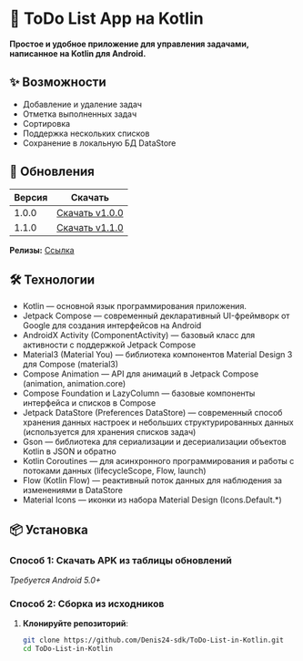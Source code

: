 # 📝 ToDo List App на Kotlin 
**Простое и удобное приложение для управления задачами, написанное на Kotlin для Android.**

## ✨ Возможности
- Добавление и удаление задач
- Отметка выполненных задач
- Сортировка
- Поддержка нескольких списков
- Сохранение в локальную БД DataStore

## 📌 Обновления
| Версия | Скачать                                                                                                    |
|--------|------------------------------------------------------------------------------------------------------------|
| 1.0.0   | [Скачать v1.0.0](https://github.com/Denis24-sdk/ToDo-List-in-Kotlin/releases/download/v1.0.0/ToDo-List-v1.0.0.apk)  |
| 1.1.0    | [Скачать v1.1.0]([https://github.com/Denis24-sdk/ToDo-List-in-Kotlin/releases/download/v1.0.0/ToDo-List-v1.0.0.apk](https://github.com/Denis24-sdk/ToDo-List-in-Kotlin/releases/download/v1.1.0/v1.1.0.apk))  |

**Релизы:** [Ссылка](https://github.com/Denis24-sdk/ToDo-List-in-Kotlin/releases)
                

## 🛠 Технологии
- Kotlin — основной язык программирования приложения.
- Jetpack Compose — современный декларативный UI-фреймворк от Google для создания интерфейсов на Android
- AndroidX Activity (ComponentActivity) — базовый класс для активности с поддержкой Jetpack Compose
- Material3 (Material You) — библиотека компонентов Material Design 3 для Compose (material3)
- Compose Animation — API для анимаций в Jetpack Compose (animation, animation.core)
- Compose Foundation и LazyColumn — базовые компоненты интерфейса и списков в Compose
- Jetpack DataStore (Preferences DataStore) — современный способ хранения данных настроек и небольших структурированных данных (используется для хранения списков задач)
- Gson — библиотека для сериализации и десериализации объектов Kotlin в JSON и обратно
- Kotlin Coroutines — для асинхронного программирования и работы с потоками данных (lifecycleScope, Flow, launch)
- Flow (Kotlin Flow) — реактивный поток данных для наблюдения за изменениями в DataStore
- Material Icons — иконки из набора Material Design (Icons.Default.*)

## 📦 Установка

### Способ 1: Скачать APK из таблицы обновлений
*Требуется Android 5.0+*

### Способ 2: Сборка из исходников
1. **Клонируйте репозиторий**:
   ```bash
   git clone https://github.com/Denis24-sdk/ToDo-List-in-Kotlin.git
   cd ToDo-List-in-Kotlin

